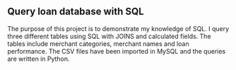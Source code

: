 ## Query loan database with SQL
The purpose of this project is to demonstrate my knowledge of SQL. I query three different tables using SQL with JOINS and calculated fields. 
The tables include merchant categories, merchant names and loan performance. The CSV files have been imported in MySQL and the queries are written in Python.
